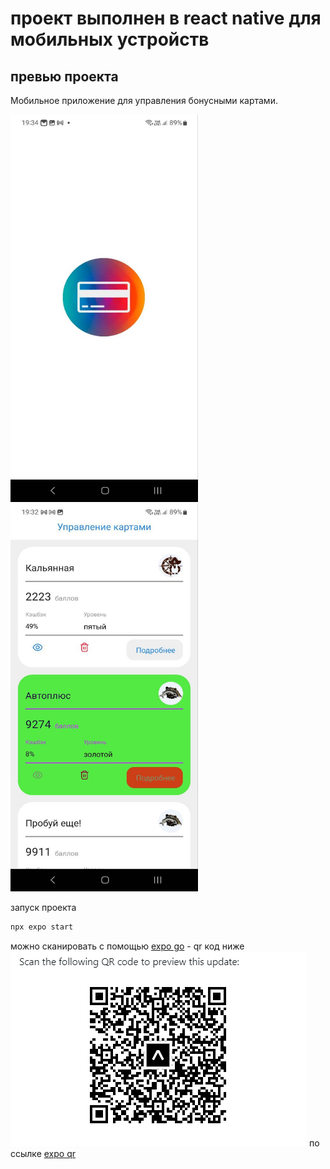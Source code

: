 # проект выполнен в react native для мобильных устройств
## превью проекта

Мобильное приложение для управления бонусными картами.

<img src="./example/photo_2024-04-12_19-34-18.jpg" alt="стартовый экран" style="height: 620px; width:300px;"/>

<img src="./example/photo_2024-04-12_19-33-11.jpg" alt="основной экран" style="height: 620px; width:300px;"/>

запуск проекта
```sh
npx expo start
```
можно сканировать с помощью [expo go](https://expo.dev/go) - qr код ниже
![qr код](./example/qr%20expo.png "qr код")
по ссылке [expo qr](https://expo.dev/preview/update?message=Initial%20update%20for%20preview&updateRuntimeVersion=1.0.0&createdAt=2024-04-12T12%3A02%3A11.660Z&slug=exp&projectId=ba894ef3-a368-499f-83aa-05948ed177b6&group=d04d7dbf-ed2e-45aa-a8b1-ad4b8c15615e)
